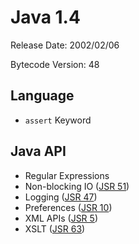 # Java 1.4

Release Date: 2002/02/06

Bytecode Version: 48

## Language

* `assert` Keyword

## Java API

* Regular Expressions
* Non-blocking IO ([JSR 51](https://jcp.org/en/jsr/detail?id=51))
* Logging ([JSR 47](https://jcp.org/en/jsr/detail?id=45))
* Preferences ([JSR 10](https://jcp.org/en/jsr/detail?id=10))
* XML APIs ([JSR 5](https://jcp.org/en/jsr/detail?id=5))
* XSLT ([JSR 63](https://jcp.org/en/jsr/detail?id=63))
